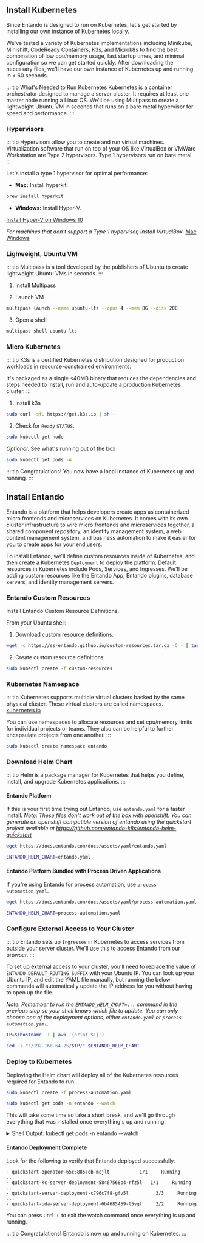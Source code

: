 ## Install Kubernetes

Since Entando is designed to run on Kubernetes, let's get started by installing our own instance of Kubernetes locally.

We've tested a variety of Kubernetes implementations including Minikube, Minishift, CodeReady Containers, K3s, and Microk8s to find the best combination of low cpu/memory usage, fast startup times, and minimal configuration so we can get started quickly. After downloading the necessary files, we'll have our own instance of Kubernetes up and running in < 60 seconds.

::: tip What's Needed to Run Kubernetes
Kubernetes is a container orchestrator designed to manage a server cluster. It requires at least one master node running a Linux OS. We'll be using Multipass to create a lightweight Ubuntu VM in seconds that runs on a bare metal hypervisor for speed and performance.
:::

### Hypervisors
::: tip
Hypervisors allow you to create and run virtual machines. Virtualization software that run on top of your OS like VirtualBox or VMWare Workstation are Type 2 hypervisors. Type 1 hypervisors run on bare metal.
:::

Let's install a type 1 hypervisor for optimal performance:

- **Mac:** Install hyperkit.

``` bash
brew install hyperkit
```

- **Windows:** Install Hyper-V.

[Install Hyper-V on Windows 10](https://docs.microsoft.com/en-us/virtualization/hyper-v-on-windows/quick-start/enable-hyper-v?redirectedfrom=MSDN)

*For machines that don't support a Type 1 hypervisor, install VirtualBox.*
[Mac](https://multipass.run/docs/installing-on-macos)
[Windows](https://multipass.run/docs/installing-on-windows)

### Lighweight, Ubuntu VM

::: tip
Multipass is a tool developed by the publishers of Ubuntu to create lightweight Ubuntu VMs in seconds.
:::

1. Install [Multipass](https://multipass.run/#install)

2. Launch VM

``` bash
multipass launch --name ubuntu-lts --cpus 4 --mem 8G --disk 20G
```

3. Open a shell

``` bash
multipass shell ubuntu-lts
```

### Micro Kubernetes

::: tip
K3s is a certified Kubernetes distribution designed for production workloads in resource-constrained environments.

It's packaged as a single <40MB binary that reduces the dependencies and steps needed to install, run and auto-update a production Kubernetes cluster.
:::

1. Install k3s

``` bash
sudo curl -sfL https://get.k3s.io | sh -
```

2. Check for `Ready` `STATUS`.

``` bash
sudo kubectl get node
```

*Optional:* See what's running out of the box

``` bash
sudo kubectl get pods -A
```

::: tip Congratulations!
You now have a local instance of Kubernetes up and running.
:::

## Install Entando

Entando is a platform that helps developers create apps as containerized micro frontends and microservices on Kubernetes. It comes with its own cluster infrastructure to wire micro frontends and microservices together, a shared component repository, an identity management system, a web content management system, and business automation to make it easier for you to create apps for your end users.

To install Entando, we'll define custom resources inside of Kubernetes, and then create a Kubernetes `Deployment` to deploy the platform. Default resources in Kubernetes include Pods, Services, and Ingresses. We'll be adding custom resources like the Entando App, Entando plugins, database servers, and identity management servers.

### Entando Custom Resources

Install Entando Custom Resource Definitions.

From your Ubuntu shell:

1. Download custom resource definitions.

``` bash
wget -c https://es-entando.github.io/custom-resources.tar.gz -O - | tar -xz
```

2. Create custom resource definitions

``` bash
sudo kubectl create -f custom-resources
```

### Kubernetes Namespace

::: tip
Kubernetes supports multiple virtual clusters backed by the same physical cluster. These virtual clusters are called namespaces. [kubernetes.io](https://kubernetes.io/docs/concepts/overview/working-with-objects/namespaces/)

You can use namespaces to allocate resources and set cpu/memory limits for individual projects or teams. They also can be helpful to further encapsulate projects from one another.
:::

``` bash
sudo kubectl create namespace entando
```

### Download Helm Chart

::: tip
Helm is a package manager for Kubernetes that helps you define, install, and upgrade Kubernetes applications.
:::

#### Entando Platform

If this is your first time trying out Entando, use `entando.yaml` for a faster install.
*Note: These files don't work out of the box with openshift. You can generate an openshift compatible version of entando using the quickstart project available at https://github.com/entando-k8s/entando-helm-quickstart*

``` bash
wget https://docs.entando.com/docs/assets/yaml/entando.yaml
```

``` bash
ENTANDO_HELM_CHART=entando.yaml
```

#### Entando Platform Bundled with Process Driven Applications

If you're using Entando for process automation, use `process-automation.yaml`.

``` bash
wget https://docs.entando.com/docs/assets/yaml/process-automation.yaml
```

``` bash
ENTANDO_HELM_CHART=process-automation.yaml
```

### Configure External Access to Your Cluster

::: tip
Entando sets up `Ingresses` in Kubernetes to access services from outside your server cluster. We'll use this to access Entando from our browser.
:::

To set up external access to your cluster, you'll need to replace the value of `ENTANDO_DEFAULT_ROUTING_SUFFIX` with your Ubuntu IP. You can look up your Ubuntu IP, and edit the YAML file manaully, but running the below commands will automatically update the IP address for you without having to open up the file.

*Note: Remember to run the `ENTANDO_HELM_CHART=...` command in the previous step so your shell knows which file to update. You can only choose one of the deployment options, either `entando.yaml` or `process-automation.yaml`.*

``` bash
IP=$(hostname -I | awk '{print $1}')
```

``` bash
sed -i "s/192.168.64.25/$IP/" $ENTANDO_HELM_CHART
```

### Deploy to Kubernetes

Deploying the Helm chart will deploy all of the Kubernetes resources required for Entando to run.

``` bash
sudo kubectl create -f process-automation.yaml
```

``` bash
sudo kubectl get pods -n entando --watch
```

This will take some time so take a short break, and we'll go through everything that was installed once everything's up and running.

<details><summary>Shell Output: kubectl get pods -n entando --watch</Summary>

#### Successful Startup

- First, you'll see the Entando operator: `ContainerCreating` > `Running`
- Next, the Entando composite app deployer: `Pending` > `ContainerCreating` > `Running`
- Then, Keycloak: `kc-deployer` > `kc-db-deployment`

**Jobs / Deployments**
- Jobs, like `kc-db-preparation-job` run once, and are `Completed`: `0/1`
- Database deployments, like `kc-db-deployment`, should end up as `Running`: `1/1`
- Server deployments, like `kc-server-deployment`, should end up as `Running`: `1/1`

**Lifecycle Events**
- Each line represents an event: `Pending`, `ContainerCreating`, `Running` or `Completed`
- Restarts should ideally be `0`; otherwise, there was a problem with your cluster, and Kubernetes is trying to self-heal

``` shell-session
ubuntu@test-vm:~$ sudo kubectl get pods -n entando --watch
NAME                                   READY   STATUS              RESTARTS   AGE
quickstart-operator-65c58857cb-mcjlt   0/1     ContainerCreating   0          39s
quickstart-operator-65c58857cb-mcjlt   0/1     Running             0          45s
quickstart-composite-app-deployer-6hhfdgr3wv   0/1     Pending             0          0s
quickstart-composite-app-deployer-6hhfdgr3wv   0/1     Pending             0          0s
quickstart-composite-app-deployer-6hhfdgr3wv   0/1     ContainerCreating   0          0s
quickstart-composite-app-deployer-6hhfdgr3wv   1/1     Running             0          20s
quickstart-kc-deployer-wzqwd2e9yq              0/1     Pending             0          0s
quickstart-kc-deployer-wzqwd2e9yq              0/1     Pending             0          0s
quickstart-kc-deployer-wzqwd2e9yq              0/1     ContainerCreating   0          0s
quickstart-operator-65c58857cb-mcjlt           1/1     Running             0          97s
quickstart-kc-deployer-wzqwd2e9yq              1/1     Running             0          20s
quickstart-kc-db-deployment-77f6bc5fb5-tgl47   0/1     Pending             0          0s
quickstart-kc-db-deployment-77f6bc5fb5-tgl47   0/1     Pending             0          6s
quickstart-kc-db-deployment-77f6bc5fb5-tgl47   0/1     ContainerCreating   0          6s
quickstart-kc-db-deployment-77f6bc5fb5-tgl47   0/1     Running             0          79s
quickstart-kc-db-deployment-77f6bc5fb5-tgl47   1/1     Running             0          90s
quickstart-kc-db-preparation-job-b36bd89a-e    0/1     Pending             0          0s
quickstart-kc-db-preparation-job-b36bd89a-e    0/1     Pending             0          0s
quickstart-kc-db-preparation-job-b36bd89a-e    0/1     Init:0/1            0          0s
quickstart-kc-db-preparation-job-b36bd89a-e    0/1     Init:0/1            0          11s
quickstart-kc-db-preparation-job-b36bd89a-e    0/1     PodInitializing     0          14s
quickstart-kc-db-preparation-job-b36bd89a-e    0/1     Completed           0          16s
quickstart-kc-server-deployment-58467568b4-rfz5l   0/1     Pending             0          0s
quickstart-kc-server-deployment-58467568b4-rfz5l   0/1     Pending             0          0s
quickstart-kc-server-deployment-58467568b4-rfz5l   0/1     ContainerCreating   0          0s
quickstart-kc-server-deployment-58467568b4-rfz5l   0/1     Running             0          2m56s
quickstart-kc-server-deployment-58467568b4-rfz5l   1/1     Running             0          5m37s
quickstart-kc-deployer-wzqwd2e9yq                  0/1     Completed           0          7m59s
quickstart-eci-deployer-md0viurw2z                 0/1     Pending             0          0s
quickstart-eci-deployer-md0viurw2z                 0/1     Pending             0          0s
quickstart-eci-deployer-md0viurw2z                 0/1     ContainerCreating   0          0s
quickstart-eci-deployer-md0viurw2z                 1/1     Running             0          5s
quickstart-eci-k8s-svc-deployment-57545f665c-7hlx7   0/1     Pending             0          0s
quickstart-eci-k8s-svc-deployment-57545f665c-7hlx7   0/1     Pending             0          1s
quickstart-eci-k8s-svc-deployment-57545f665c-7hlx7   0/1     ContainerCreating   0          1s
quickstart-eci-k8s-svc-deployment-57545f665c-7hlx7   0/1     Running             0          94s
quickstart-eci-k8s-svc-deployment-57545f665c-7hlx7   1/1     Running             0          2m29s
quickstart-eci-deployer-md0viurw2z                   0/1     Completed           0          2m46s
quickstart-deployer-xocwyq5jbq                       0/1     Pending             0          0s
quickstart-deployer-xocwyq5jbq                       0/1     Pending             0          0s
quickstart-deployer-xocwyq5jbq                       0/1     ContainerCreating   0          0s
quickstart-deployer-xocwyq5jbq                       1/1     Running             0          5s
quickstart-db-deployment-75d9c9c8bf-dj975            0/1     Pending             0          0s
quickstart-db-deployment-75d9c9c8bf-dj975            0/1     Pending             0          4s
quickstart-db-deployment-75d9c9c8bf-dj975            0/1     ContainerCreating   0          4s
quickstart-db-deployment-75d9c9c8bf-dj975            0/1     Running             0          8s
quickstart-db-deployment-75d9c9c8bf-dj975            1/1     Running             0          18s
quickstart-db-preparation-job-7de62e75-4             0/1     Pending             0          0s
quickstart-db-preparation-job-7de62e75-4             0/1     Pending             0          0s
quickstart-db-preparation-job-7de62e75-4             0/1     Init:0/4            0          0s
quickstart-db-preparation-job-7de62e75-4             0/1     Init:0/4            0          3s
quickstart-db-preparation-job-7de62e75-4             0/1     Init:1/4            0          6s
quickstart-db-preparation-job-7de62e75-4             0/1     Init:1/4            0          8s
quickstart-db-preparation-job-7de62e75-4             0/1     Init:2/4            0          11s
quickstart-db-preparation-job-7de62e75-4             0/1     Init:2/4            0          6m40s
quickstart-db-preparation-job-7de62e75-4             0/1     Init:3/4            0          7m56s
quickstart-db-preparation-job-7de62e75-4             0/1     Init:3/4            0          7m58s
quickstart-db-preparation-job-7de62e75-4             0/1     PodInitializing     0          8m5s
quickstart-db-preparation-job-7de62e75-4             0/1     Completed           0          8m7s
quickstart-server-deployment-c796c7f8-gfv5l          0/3     Pending             0          0s
quickstart-server-deployment-c796c7f8-gfv5l          0/3     Pending             0          4s
quickstart-server-deployment-c796c7f8-gfv5l          0/3     ContainerCreating   0          4s
quickstart-server-deployment-c796c7f8-gfv5l          0/3     Running             0          106s
quickstart-server-deployment-c796c7f8-gfv5l          1/3     Running             0          2m15s
quickstart-server-deployment-c796c7f8-gfv5l          2/3     Running             0          3m18s
quickstart-server-deployment-c796c7f8-gfv5l          3/3     Running             0          4m21s
quickstart-deployer-xocwyq5jbq                       0/1     Completed           0          13m
quickstart-pda-deployer-tuye2ew301                   0/1     Pending             0          0s
quickstart-pda-deployer-tuye2ew301                   0/1     Pending             0          0s
quickstart-pda-deployer-tuye2ew301                   0/1     ContainerCreating   0          0s
quickstart-pda-deployer-tuye2ew301                   1/1     Running             0          23s
quickstart-pda-db-deployment-7f45b69789-vp8pc        0/1     Pending             0          0s
quickstart-pda-db-deployment-7f45b69789-vp8pc        0/1     Pending             0          6s
quickstart-pda-db-deployment-7f45b69789-vp8pc        0/1     ContainerCreating   0          6s
quickstart-pda-db-deployment-7f45b69789-vp8pc        0/1     Running             0          98s
quickstart-pda-db-deployment-7f45b69789-vp8pc        1/1     Running             0          2m3s
quickstart-pda-db-preparation-job-64fbecb1-e         0/1     Pending             0          0s
quickstart-pda-db-preparation-job-64fbecb1-e         0/1     Pending             0          0s
quickstart-pda-db-preparation-job-64fbecb1-e         0/1     Init:0/1            0          0s
quickstart-pda-db-preparation-job-64fbecb1-e         0/1     Init:0/1            0          4s
quickstart-pda-db-preparation-job-64fbecb1-e         0/1     PodInitializing     0          11s
quickstart-pda-db-preparation-job-64fbecb1-e         0/1     Completed           0          13s
quickstart-pda-server-deployment-6b4685459-t5vgf     0/2     Pending             0          0s
quickstart-pda-server-deployment-6b4685459-t5vgf     0/2     Pending             0          5s
quickstart-pda-server-deployment-6b4685459-t5vgf     0/2     ContainerCreating   0          5s
quickstart-pda-server-deployment-6b4685459-t5vgf     0/2     Running             0          101s
quickstart-pda-server-deployment-6b4685459-t5vgf     1/2     Running             0          2m15s
quickstart-pda-server-deployment-6b4685459-t5vgf     2/2     Running             0          3m7s
quickstart-pda-deployer-tuye2ew301                   0/1     Completed           0          6m8s
quickstart-pda-apl-deployer-ypxcaw7nmp               0/1     Pending             0          0s
quickstart-pda-apl-deployer-ypxcaw7nmp               0/1     Pending             0          0s
quickstart-pda-apl-deployer-ypxcaw7nmp               0/1     ContainerCreating   0          0s
quickstart-pda-apl-deployer-ypxcaw7nmp               1/1     Running             0          6s
```

</details>

#### Entando Deployment Complete

Look for the following to verify that Entando deployed successfully.

``` shell-session
- quickstart-operator-65c58857cb-mcjlt           1/1     Running
...
- quickstart-kc-server-deployment-58467568b4-rfz5l   1/1     Running
...
- quickstart-server-deployment-c796c7f8-gfv5l          3/3     Running
...
- quickstart-pda-server-deployment-6b4685459-t5vgf     2/2     Running
```

You can press `Ctrl-C` to exit the watch command once everything is up and running.

::: tip Congratulations!
Entando is now up and running on Kubernetes.
:::